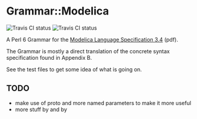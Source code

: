 # Grammar::Modelica
![Travis CI status](https://travis-ci.org/albastev/Grammar-Modelica.svg?branch=master)
![Travis CI status](https://ci.appveyor.com/api/projects/status/dg9670t57kyohgwe/branch/master?svg=true)

A Perl 6 Grammar for the [Modelica Language Specification 3.4](https://www.modelica.org/documents/ModelicaSpec34.pdf) (pdf).

The Grammar is mostly a direct translation of the concrete syntax specification found in Appendix B.

See the test files to get some idea of what is going on.

## TODO

  * make use of proto and more named parameters to make it more useful
  * more stuff by and by
